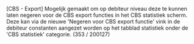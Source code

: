 [CBS - Export] Mogelijk gemaakt om op debiteur niveau deze te kunnen laten negeren voor de CBS export functies in het CBS statistiek scherm. Deze kan via de nieuwe 'Negeren voor CBS export functie' vink in de debiteur constanten aangezet worden op het tabblad statistiek onder de 'CBS statistiek' categorie. (353 / 200127)
